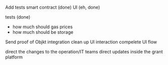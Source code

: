 Add tests
  smart contract (done)
  UI (eh, done)

tests (done)
  - how much should gas prices
  - how much should be storage

Send proof of Objkt integration
clean up UI interaction
compelete UI flow

direct the changes to the operation/IT teams
direct updates inside the grant platform